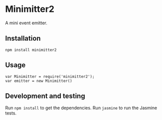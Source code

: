 # Minimitter2

A mini event emitter.

## Installation

`npm install minimitter2`

## Usage

```
var Minimitter = require('minimitter2');
var emitter = new Minimitter()
```

## Development and testing

Run `npm install` to get the dependencies. Run `jasmine` to run the Jasmine tests.
